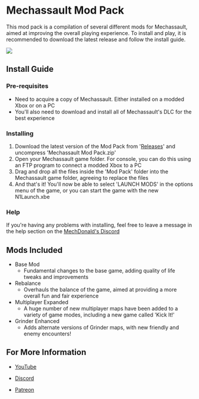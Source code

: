 # Mechassault Mod Pack

This mod pack is a compilation of several different mods for Mechassault, aimed at improving the overall playing experience. To install and play, it is recommended to download the latest release and follow the install guide.

![](/Screenshots/Pic2.png)

## Install Guide

### Pre-requisites

* Need to acquire a copy of Mechassault. Either installed on a modded Xbox or on a PC
* You'll also need to download and install all of Mechassault's DLC for the best experience

### Installing

1. Download the latest version of the Mod Pack from '[Releases](https://github.com/EliteHeroes/Mechassault-Mod-Pack/releases)' and uncompress 'Mechassault Mod Pack.zip'
2. Open your Mechassault game folder. For console, you can do this using an FTP program to connect a modded Xbox to a PC
3. Drag and drop all the files inside the 'Mod Pack' folder into the Mechassault game folder, agreeing to replace the files
4. And that's it! You'll now be able to select 'LAUNCH MODS' in the options menu of the game, or you can start the game with the new N1Launch.xbe

### Help

If you're having any problems with installing, feel free to leave a message in the help section on the [MechDonald's Discord](https://discord.gg/yKpHC5EPz)

## Mods Included

* Base Mod
    * Fundamental changes to the base game, adding quality of life tweaks and improvements
* Rebalance
    * Overhauls the balance of the game, aimed at providing a more overall fun and fair experience
* Multiplayer Expanded
    * A huge number of new multiplayer maps have been added to a variety of game modes, including a new game called 'Kick It!'
* Grinder Enhanced
    * Adds alternate versions of Grinder maps, with new friendly and enemy encounters!

## For More Information

* [YouTube](https://www.youtube.com/channel/UCDrp7GyBoqN7vkPeCx1EUoQ)

* [Discord](https://discord.gg/yKpHC5EPzy)

* [Patreon](https://www.patreon.com/EliteAssault)